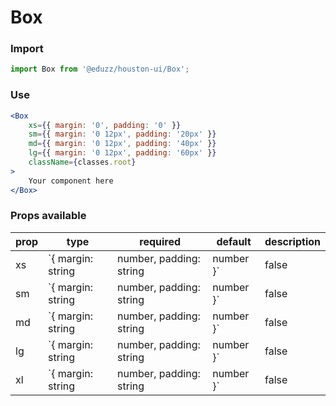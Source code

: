 # Box

### Import

```js
import Box from '@eduzz/houston-ui/Box';
```

### Use

```jsx
<Box
    xs={{ margin: '0', padding: '0' }}
    sm={{ margin: '0 12px', padding: '20px' }}
    md={{ margin: '0 12px', padding: '40px' }}
    lg={{ margin: '0 12px', padding: '60px' }}
    className={classes.root}
>
    Your component here
</Box>
```

### Props available

| prop | type | required | default | description |
| ---- | ---- | -------- | ------- | ----------- |
| xs | `{ margin: string | number, padding: string | number }` | false | `{ margin: 16px 0, padding: 0 }` | If a value is set only in xs, all the other breakpoints will have the same value. |
| sm | `{ margin: string | number, padding: string | number }` | false | `{ margin: 16px 0, padding: 0 }` | - |
| md | `{ margin: string | number, padding: string | number }` | false | `{ margin: 16px 0, padding: 0 }` | - |
| lg | `{ margin: string | number, padding: string | number }` | false | `{ margin: 16px 0, padding: 0 }` | - |
| xl | `{ margin: string | number, padding: string | number }` | false | `{ margin: 16px 0, padding: 0 }` | - |
